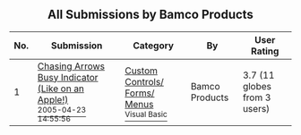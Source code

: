 ﻿<div align="center">

## All Submissions by Bamco Products

</div>

No.  | Submission | Category | By   | User Rating
---- | ---------- | -------- | ---- | -----------
1 | [Chasing Arrows Busy Indicator \(Like on an Apple\!\)<br /><sup>2005-04-23 14:55:56</sup>](https://github.com/Planet-Source-Code/bamco-products-chasing-arrows-busy-indicator-like-on-an-apple__1-60173) | [Custom Controls/ Forms/  Menus<br /><sup>Visual Basic</sup>](../ByCategory/custom-controls-forms-menus__1-4.md) | Bamco Products | 3.7 (11 globes from 3 users)
